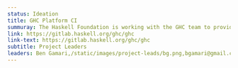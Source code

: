 ```yaml
---
status: Ideation
title: GHC Platform CI
summuray: The Haskell Foundation is working with the GHC team to provide a better build experience for GHC, allowing them to iterate quicker, fix bugs faster, and make our tools better.
link: https://gitlab.haskell.org/ghc/ghc
link-text: https://gitlab.haskell.org/ghc/ghc
subtitle: Project Leaders
leaders: Ben Gamari,/static/images/project-leads/bg.png,bgamari@gmail.com;Moritz Angermann,/static/images/project-leads/ma.png,moritz.angermann@gmail.com
---
```


